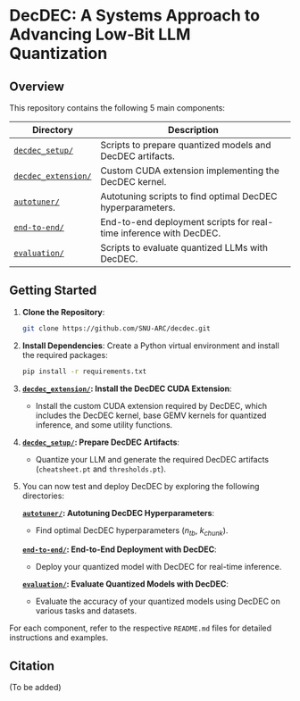 # DecDEC: A Systems Approach to Advancing Low-Bit LLM Quantization

## Overview

This repository contains the following 5 main components:

| Directory | Description |
|-----------|-------------|
| [`decdec_setup/`](decdec_setup/) | Scripts to prepare quantized models and DecDEC artifacts. |
| [`decdec_extension/`](decdec_extension/) | Custom CUDA extension implementing the DecDEC kernel. |
| [`autotuner/`](autotuner/) | Autotuning scripts to find optimal DecDEC hyperparameters. |
| [`end-to-end/`](end-to-end/) | End-to-end deployment scripts for real-time inference with DecDEC. |
| [`evaluation/`](evaluation/) | Scripts to evaluate quantized LLMs with DecDEC. |

## Getting Started

1. **Clone the Repository**:
   ```bash
   git clone https://github.com/SNU-ARC/decdec.git
   ```

2. **Install Dependencies**:
   Create a Python virtual environment and install the required packages:
   ```bash
   pip install -r requirements.txt
   ```

3. **[`decdec_extension/`](decdec_extension/): Install the DecDEC CUDA Extension**:
    - Install the custom CUDA extension required by DecDEC, which includes the DecDEC kernel, base GEMV kernels for quantized inference, and some utility functions.

4. **[`decdec_setup/`](decdec_setup/): Prepare DecDEC Artifacts**:
   - Quantize your LLM and generate the required DecDEC artifacts (`cheatsheet.pt` and `thresholds.pt`).

5. You can now test and deploy DecDEC by exploring the following directories:

    **[`autotuner/`](autotuner/): Autotuning DecDEC Hyperparameters**:
    - Find optimal DecDEC hyperparameters ($n_{tb}$, $k_{chunk}$).

    **[`end-to-end/`](end-to-end/): End-to-End Deployment with DecDEC**:
    - Deploy your quantized model with DecDEC for real-time inference.

    **[`evaluation/`](evaluation/): Evaluate Quantized Models with DecDEC**:
    - Evaluate the accuracy of your quantized models using DecDEC on various tasks and datasets.

For each component, refer to the respective `README.md` files for detailed instructions and examples.

## Citation
(To be added)
